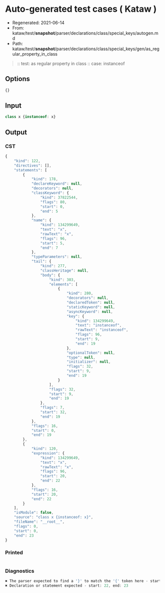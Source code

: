 # Auto-generated test cases ( Kataw )
- Regenerated: 2021-06-14
- From: kataw/test/__snapshot__/parser/declarations/class/special_keys/autogen.md
- Path: kataw/test/__snapshot__/parser/declarations/class/special_keys/gen/as_regular_property_in_class
> :: test: as regular property in class
> :: case: instanceof
## Options

`````js
{}
`````
## Input

`````js
class x {instanceof: x}
`````
## Output

### CST

```javascript
{
    "kind": 122,
    "directives": [],
    "statements": [
        {
            "kind": 178,
            "declareKeyword": null,
            "decorators": null,
            "classKeyword": {
                "kind": 37822544,
                "flags": 80,
                "start": 0,
                "end": 5
            },
            "name": {
                "kind": 134299649,
                "text": "x",
                "rawText": "x",
                "flags": 96,
                "start": 5,
                "end": 7
            },
            "typeParameters": null,
            "tail": {
                "kind": 277,
                "classHeritage": null,
                "body": {
                    "kind": 303,
                    "elements": [
                        {
                            "kind": 280,
                            "decorators": null,
                            "declaredToken": null,
                            "staticKeyword": null,
                            "asyncKeyword": null,
                            "key": {
                                "kind": 134299649,
                                "text": "instanceof",
                                "rawText": "instanceof",
                                "flags": 96,
                                "start": 9,
                                "end": 19
                            },
                            "optionalToken": null,
                            "type": null,
                            "initializer": null,
                            "flags": 32,
                            "start": 9,
                            "end": 19
                        }
                    ],
                    "flags": 32,
                    "start": 9,
                    "end": 19
                },
                "flags": 7,
                "start": 32,
                "end": 19
            },
            "flags": 16,
            "start": 0,
            "end": 19
        },
        {
            "kind": 120,
            "expression": {
                "kind": 134299649,
                "text": "x",
                "rawText": "x",
                "flags": 96,
                "start": 20,
                "end": 22
            },
            "flags": 16,
            "start": 20,
            "end": 22
        }
    ],
    "isModule": false,
    "source": "class x {instanceof: x}",
    "fileName": "__root__",
    "flags": 0,
    "start": 0,
    "end": 23
}
```

### Printed

```javascript

```

### Diagnostics

```javascript
✖ The parser expected to find a '}' to match the '{' token here - start: 19, end: 20
✖ Declaration or statement expected - start: 22, end: 23

```


